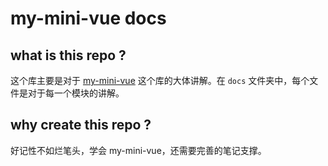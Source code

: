 # my-mini-vue docs

## what is this repo ?

这个库主要是对于 [my-mini-vue](https://github.com/TTiip/my-mini-vue) 这个库的大体讲解。在 `docs` 文件夹中，每个文件是对于每一个模块的讲解。

## why create this repo ?

好记性不如烂笔头，学会 my-mini-vue，还需要完善的笔记支撑。
